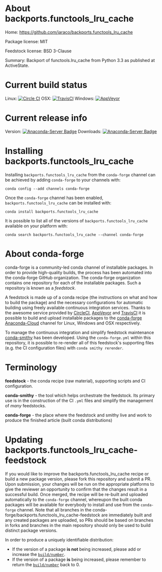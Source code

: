 About backports.functools_lru_cache
===================================

Home: https://github.com/jaraco/backports.functools_lru_cache

Package license: MIT

Feedstock license: BSD 3-Clause

Summary: Backport of functools.lru_cache from Python 3.3 as published at ActiveState.



Current build status
====================

Linux: [![Circle CI](https://circleci.com/gh/conda-forge/backports.functools_lru_cache-feedstock.svg?style=shield)](https://circleci.com/gh/conda-forge/backports.functools_lru_cache-feedstock)
OSX: [![TravisCI](https://travis-ci.org/conda-forge/backports.functools_lru_cache-feedstock.svg?branch=master)](https://travis-ci.org/conda-forge/backports.functools_lru_cache-feedstock)
Windows: [![AppVeyor](https://ci.appveyor.com/api/projects/status/github/conda-forge/backports.functools_lru_cache-feedstock?svg=True)](https://ci.appveyor.com/project/conda-forge/backports-functools-lru-cache-feedstock/branch/master)

Current release info
====================
Version: [![Anaconda-Server Badge](https://anaconda.org/conda-forge/backports.functools_lru_cache/badges/version.svg)](https://anaconda.org/conda-forge/backports.functools_lru_cache)
Downloads: [![Anaconda-Server Badge](https://anaconda.org/conda-forge/backports.functools_lru_cache/badges/downloads.svg)](https://anaconda.org/conda-forge/backports.functools_lru_cache)

Installing backports.functools_lru_cache
========================================

Installing `backports.functools_lru_cache` from the `conda-forge` channel can be achieved by adding `conda-forge` to your channels with:

```
conda config --add channels conda-forge
```

Once the `conda-forge` channel has been enabled, `backports.functools_lru_cache` can be installed with:

```
conda install backports.functools_lru_cache
```

It is possible to list all of the versions of `backports.functools_lru_cache` available on your platform with:

```
conda search backports.functools_lru_cache --channel conda-forge
```


About conda-forge
=================

conda-forge is a community-led conda channel of installable packages.
In order to provide high-quality builds, the process has been automated into the
conda-forge GitHub organization. The conda-forge organization contains one repository
for each of the installable packages. Such a repository is known as a *feedstock*.

A feedstock is made up of a conda recipe (the instructions on what and how to build
the package) and the necessary configurations for automatic building using freely
available continuous integration services. Thanks to the awesome service provided by
[CircleCI](https://circleci.com/), [AppVeyor](http://www.appveyor.com/)
and [TravisCI](https://travis-ci.org/) it is possible to build and upload installable
packages to the [conda-forge](https://anaconda.org/conda-forge)
[Anaconda-Cloud](http://docs.anaconda.org/) channel for Linux, Windows and OSX respectively.

To manage the continuous integration and simplify feedstock maintenance
[conda-smithy](http://github.com/conda-forge/conda-smithy) has been developed.
Using the ``conda-forge.yml`` within this repository, it is possible to re-render all of
this feedstock's supporting files (e.g. the CI configuration files) with ``conda smithy rerender``.


Terminology
===========

**feedstock** - the conda recipe (raw material), supporting scripts and CI configuration.

**conda-smithy** - the tool which helps orchestrate the feedstock.
                   Its primary use is in the construction of the CI ``.yml`` files
                   and simplify the management of *many* feedstocks.

**conda-forge** - the place where the feedstock and smithy live and work to
                  produce the finished article (built conda distributions)


Updating backports.functools_lru_cache-feedstock
================================================

If you would like to improve the backports.functools_lru_cache recipe or build a new
package version, please fork this repository and submit a PR. Upon submission,
your changes will be run on the appropriate platforms to give the reviewer an
opportunity to confirm that the changes result in a successful build. Once
merged, the recipe will be re-built and uploaded automatically to the
`conda-forge` channel, whereupon the built conda packages will be available for
everybody to install and use from the `conda-forge` channel.
Note that all branches in the conda-forge/backports.functools_lru_cache-feedstock are
immediately built and any created packages are uploaded, so PRs should be based
on branches in forks and branches in the main repository should only be used to
build distinct package versions.

In order to produce a uniquely identifiable distribution:
 * If the version of a package **is not** being increased, please add or increase
   the [``build/number``](http://conda.pydata.org/docs/building/meta-yaml.html#build-number-and-string).
 * If the version of a package **is** being increased, please remember to return
   the [``build/number``](http://conda.pydata.org/docs/building/meta-yaml.html#build-number-and-string)
   back to 0.
